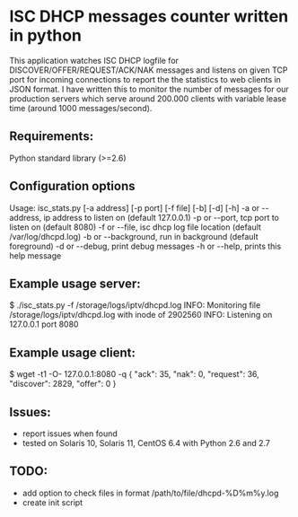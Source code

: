 ISC DHCP messages counter written in python
============================================

This application watches ISC DHCP logfile for DISCOVER/OFFER/REQUEST/ACK/NAK messages
and listens on given TCP port for incoming connections to report the the statistics to
web clients in JSON format.
I have written this to monitor the number of messages for our production servers which serve
around 200.000 clients with variable lease time (around 1000 messages/second).

Requirements:
------------

Python standard library (>=2.6)


Configuration options
---------------------

Usage: isc_stats.py [-a address] [-p port] [-f file] [-b] [-d] [-h]
	-a or --address, ip address to listen on (default 127.0.0.1)
	-p or --port, tcp port to listen on (default 8080)
	-f or --file, isc dhcp log file location (default /var/log/dhcpd.log)
	-b or --background, run in background (default foreground)
	-d or --debug, print debug messages
	-h or --help, prints this help message


Example usage server:
---------------------

$ ./isc_stats.py -f /storage/logs/iptv/dhcpd.log
INFO: Monitoring file /storage/logs/iptv/dhcpd.log with inode of 2902560
INFO: Listening on 127.0.0.1 port 8080


Example usage client:
---------------------

$ wget -t1  -O- 127.0.0.1:8080 -q
{
    "ack": 35,
    "nak": 0,
    "request": 36,
    "discover": 2829,
    "offer": 0
}


Issues:
------
* report issues when found
* tested on Solaris 10, Solaris 11, CentOS 6.4 with Python 2.6 and 2.7


TODO:
-----
* add option to check files in format /path/to/file/dhcpd-%D%m%y.log
* create init script 
